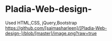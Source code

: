 # Pladia-Web-design-
Used HTML,CSS, jQuery,Bootstrap
https://github.com/[saimasharleen]/[Pladia-Web-design-]/blob/[master]/image.png?raw=true
